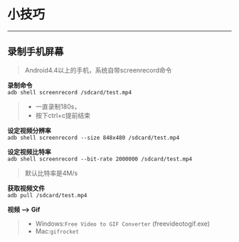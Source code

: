 # 小技巧 #
---
## 录制手机屏幕 ##
> Android4.4以上的手机，系统自带screenrecord命令

**录制命令**  
`adb shell screenrecord /sdcard/test.mp4`

> - 一直录制180s，
> - 按下ctrl+c提前结束

**设定视频分辨率**  
`adb shell screenrecord --size 848x480 /sdcard/test.mp4`

**设定视频比特率**  
`adb shell screenrecord --bit-rate 2000000 /sdcard/test.mp4`
> 默认比特率是4M/s

**获取视频文件**  
`adb pull /sdcard/test.mp4`

**视频 --> Gif**  
> - Windows:`Free Video to GIF Converter` (freevideotogif.exe)
> - Mac:`gifrocket`
